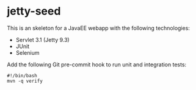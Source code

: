 # jetty-seed

This is an skeleton for a JavaEE webapp with the following technologies:

* Servlet 3.1 (Jetty 9.3)
* JUnit
* Selenium

Add the following Git pre-commit hook to run unit and integration tests:

	#!/bin/bash
	mvn -q verify
